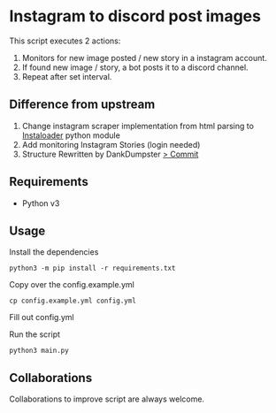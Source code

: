 # Instagram to discord post images

This script executes 2 actions:

1. Monitors for new image posted / new story in a instagram account.
1. If found new image / story, a bot posts it to a discord channel.
1. Repeat after set interval.

## Difference from upstream

1. Change instagram scraper implementation from html parsing to [Instaloader](https://github.com/instaloader/instaloader) python module
1. Add monitoring Instagram Stories (login needed)
1. Structure Rewritten by DankDumpster [> Commit](53e174232cf11e066a4d743872227149862dd1cd)

## Requirements

- Python v3

## Usage

Install the dependencies

```shell
python3 -m pip install -r requirements.txt
```

Copy over the config.example.yml

```shell
cp config.example.yml config.yml
```

Fill out config.yml

Run the script

```shell
python3 main.py
```

## Collaborations

Collaborations to improve script are always welcome.

